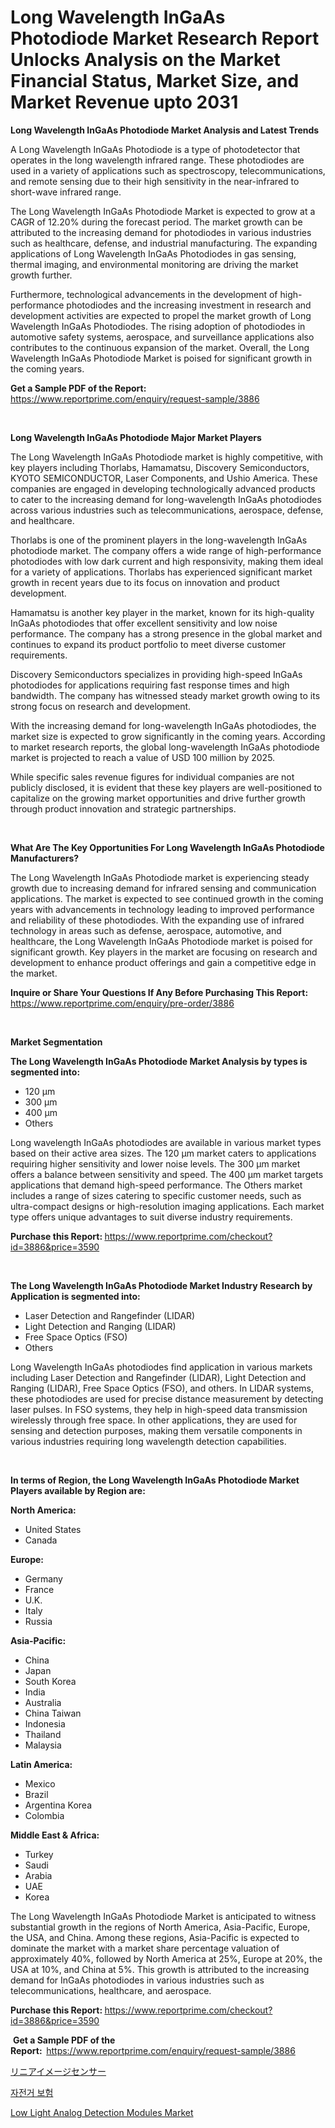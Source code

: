 <p><h1>Long Wavelength InGaAs Photodiode Market Research Report Unlocks Analysis on the Market Financial Status, Market Size, and Market Revenue upto 2031</h1></p><p><strong>Long Wavelength InGaAs Photodiode Market Analysis and Latest Trends</strong></p>
<p><p>A Long Wavelength InGaAs Photodiode is a type of photodetector that operates in the long wavelength infrared range. These photodiodes are used in a variety of applications such as spectroscopy, telecommunications, and remote sensing due to their high sensitivity in the near-infrared to short-wave infrared range.</p><p>The Long Wavelength InGaAs Photodiode Market is expected to grow at a CAGR of 12.20% during the forecast period. The market growth can be attributed to the increasing demand for photodiodes in various industries such as healthcare, defense, and industrial manufacturing. The expanding applications of Long Wavelength InGaAs Photodiodes in gas sensing, thermal imaging, and environmental monitoring are driving the market growth further.</p><p>Furthermore, technological advancements in the development of high-performance photodiodes and the increasing investment in research and development activities are expected to propel the market growth of Long Wavelength InGaAs Photodiodes. The rising adoption of photodiodes in automotive safety systems, aerospace, and surveillance applications also contributes to the continuous expansion of the market. Overall, the Long Wavelength InGaAs Photodiode Market is poised for significant growth in the coming years.</p></p>
<p><strong>Get a Sample PDF of the Report:&nbsp;</strong> <a href="https://www.reportprime.com/enquiry/request-sample/3886">https://www.reportprime.com/enquiry/request-sample/3886</a></p>
<p>&nbsp;</p>
<p><strong>Long Wavelength InGaAs Photodiode Major Market Players</strong></p>
<p><p>The Long Wavelength InGaAs Photodiode market is highly competitive, with key players including Thorlabs, Hamamatsu, Discovery Semiconductors, KYOTO SEMICONDUCTOR, Laser Components, and Ushio America. These companies are engaged in developing technologically advanced products to cater to the increasing demand for long-wavelength InGaAs photodiodes across various industries such as telecommunications, aerospace, defense, and healthcare.</p><p>Thorlabs is one of the prominent players in the long-wavelength InGaAs photodiode market. The company offers a wide range of high-performance photodiodes with low dark current and high responsivity, making them ideal for a variety of applications. Thorlabs has experienced significant market growth in recent years due to its focus on innovation and product development.</p><p>Hamamatsu is another key player in the market, known for its high-quality InGaAs photodiodes that offer excellent sensitivity and low noise performance. The company has a strong presence in the global market and continues to expand its product portfolio to meet diverse customer requirements.</p><p>Discovery Semiconductors specializes in providing high-speed InGaAs photodiodes for applications requiring fast response times and high bandwidth. The company has witnessed steady market growth owing to its strong focus on research and development.</p><p>With the increasing demand for long-wavelength InGaAs photodiodes, the market size is expected to grow significantly in the coming years. According to market research reports, the global long-wavelength InGaAs photodiode market is projected to reach a value of USD 100 million by 2025.</p><p>While specific sales revenue figures for individual companies are not publicly disclosed, it is evident that these key players are well-positioned to capitalize on the growing market opportunities and drive further growth through product innovation and strategic partnerships.</p></p>
<p>&nbsp;</p>
<p><strong>What Are The Key Opportunities For Long Wavelength InGaAs Photodiode Manufacturers?</strong></p>
<p><p>The Long Wavelength InGaAs Photodiode market is experiencing steady growth due to increasing demand for infrared sensing and communication applications. The market is expected to see continued growth in the coming years with advancements in technology leading to improved performance and reliability of these photodiodes. With the expanding use of infrared technology in areas such as defense, aerospace, automotive, and healthcare, the Long Wavelength InGaAs Photodiode market is poised for significant growth. Key players in the market are focusing on research and development to enhance product offerings and gain a competitive edge in the market.</p></p>
<p><strong>Inquire or Share Your Questions If Any Before Purchasing This Report:</strong> <a href="https://www.reportprime.com/enquiry/pre-order/3886">https://www.reportprime.com/enquiry/pre-order/3886</a></p>
<p>&nbsp;</p>
<p><strong>Market Segmentation</strong></p>
<p><strong>The Long Wavelength InGaAs Photodiode Market Analysis by types is segmented into:</strong></p>
<p><ul><li>120 µm</li><li>300 µm</li><li>400 µm</li><li>Others</li></ul></p>
<p><p>Long wavelength InGaAs photodiodes are available in various market types based on their active area sizes. The 120 µm market caters to applications requiring higher sensitivity and lower noise levels. The 300 µm market offers a balance between sensitivity and speed. The 400 µm market targets applications that demand high-speed performance. The Others market includes a range of sizes catering to specific customer needs, such as ultra-compact designs or high-resolution imaging applications. Each market type offers unique advantages to suit diverse industry requirements.</p></p>
<p><strong>Purchase this Report:&nbsp;</strong><a href="https://www.reportprime.com/checkout?id=3886&price=3590">https://www.reportprime.com/checkout?id=3886&price=3590</a></p>
<p>&nbsp;</p>
<p><strong>The Long Wavelength InGaAs Photodiode Market Industry Research by Application is segmented into:</strong></p>
<p><ul><li>Laser Detection and Rangefinder (LIDAR)</li><li>Light Detection and Ranging (LIDAR)</li><li>Free Space Optics (FSO)</li><li>Others</li></ul></p>
<p><p>Long Wavelength InGaAs photodiodes find application in various markets including Laser Detection and Rangefinder (LIDAR), Light Detection and Ranging (LIDAR), Free Space Optics (FSO), and others. In LIDAR systems, these photodiodes are used for precise distance measurement by detecting laser pulses. In FSO systems, they help in high-speed data transmission wirelessly through free space. In other applications, they are used for sensing and detection purposes, making them versatile components in various industries requiring long wavelength detection capabilities.</p></p>
<p>&nbsp;</p>
<p><strong>In terms of Region, the Long Wavelength InGaAs Photodiode Market Players available by Region are:</strong></p>
<p>
    <p> <strong> North America: </strong>
        <ul>
            <li>United States</li>
            <li>Canada</li>
        </ul>
        </p> 
    <p> <strong> Europe: </strong>
        <ul>
            <li>Germany</li>
            <li>France</li>
            <li>U.K.</li>
            <li>Italy</li>
            <li>Russia</li>
        </ul>
        </p> 
    <p> <strong> Asia-Pacific: </strong>
        <ul>
            <li>China</li>
            <li>Japan</li>
            <li>South Korea</li>
            <li>India</li>
            <li>Australia</li>
            <li>China Taiwan</li>
            <li>Indonesia</li>
            <li>Thailand</li>
            <li>Malaysia</li>
        </ul>
        </p> 
    <p> <strong> Latin America: </strong>
        <ul>
            <li>Mexico</li>
            <li>Brazil</li>
            <li>Argentina Korea</li>
            <li>Colombia</li>
        </ul>
        </p> 
    <p> <strong> Middle East & Africa: </strong>
        <ul>
            <li>Turkey</li>
            <li>Saudi</li>
            <li>Arabia</li>
            <li>UAE</li>
            <li>Korea</li>
        </ul>
    </p>
    </p>
<p><p>The Long Wavelength InGaAs Photodiode Market is anticipated to witness substantial growth in the regions of North America, Asia-Pacific, Europe, the USA, and China. Among these regions, Asia-Pacific is expected to dominate the market with a market share percentage valuation of approximately 40%, followed by North America at 25%, Europe at 20%, the USA at 10%, and China at 5%. This growth is attributed to the increasing demand for InGaAs photodiodes in various industries such as telecommunications, healthcare, and aerospace.</p></p>
<p><strong>Purchase this Report: </strong><a href="https://www.reportprime.com/checkout?id=3886&price=3590">https://www.reportprime.com/checkout?id=3886&price=3590</a></p>
<p>&nbsp;<strong>Get a Sample PDF of the Report:&nbsp;&nbsp;</strong><a href="https://www.reportprime.com/enquiry/request-sample/3886">https://www.reportprime.com/enquiry/request-sample/3886</a></p>
<p><strong></strong></p>
<p><p><a href="https://medium.com/@opalkilback2023/%E3%83%AA%E3%83%8B%E3%82%A2%E3%82%A4%E3%83%A1%E3%83%BC%E3%82%B8%E3%82%BB%E3%83%B3%E3%82%B5%E3%83%BC%E5%B8%82%E5%A0%B4%E3%81%AE%E5%88%86%E6%9E%90-%E3%82%B0%E3%83%AD%E3%83%BC%E3%83%90%E3%83%AB%E7%94%A3%E6%A5%AD%E3%81%AE%E5%B1%95%E6%9C%9B%E3%81%A8%E4%BA%88%E6%B8%AC-2024%E5%B9%B4%E3%81%8B%E3%82%892031%E5%B9%B4-75eae7d384b1">リニアイメージセンサー</a></p><p><a href="https://github.com/lzuwsfreyoq70/Market-Research-Report-List-1/blob/main/305400113817.md">자전거 보험</a></p><p><a href="https://github.com/santosh758595/Market-Research-Report-List-4/blob/main/low-light-analog-detection-modules-market.md">Low Light Analog Detection Modules Market</a></p></p>
